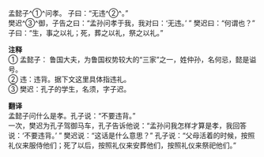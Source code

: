 孟懿子^①^问孝。 子曰：“无违^②^。”  
樊迟^③^御，子告之曰：“孟孙问孝于我，我对曰：‘无违。’ ” 樊迟曰：“何谓也？” 子曰：“生，事之以礼；死，葬之以礼，祭之以礼。”

**注释**  
① 孟懿子： 鲁国大夫，为鲁国权势较大的“三家”之一，姓仲孙，名何忌，懿是谥号。  
② 违：违背。据下文这里具体指违礼。  
③ 樊迟：孔子的学生，名须，字子迟。  

**翻译**  
孟懿子问什么是孝。孔子说：“不要违背。”   
一次，樊迟为孔子驾御马车，孔子告诉他说：“孟孙问我怎样才算是孝，我回答说：‘不要违背。’ ”  樊迟说：“这话是什么意思？” 孔子说：“父母活着的时候，按照礼仪来服侍他们；死了以后，按照礼仪来安葬他们，按照礼仪来祭祀他们。”


 
